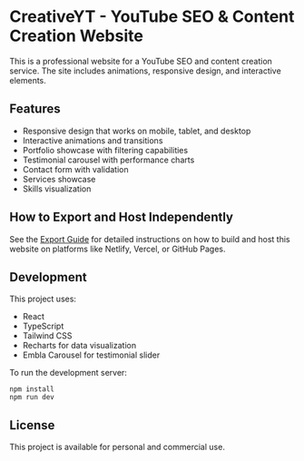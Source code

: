 
# CreativeYT - YouTube SEO & Content Creation Website

This is a professional website for a YouTube SEO and content creation service. The site includes animations, responsive design, and interactive elements.

## Features

- Responsive design that works on mobile, tablet, and desktop
- Interactive animations and transitions
- Portfolio showcase with filtering capabilities
- Testimonial carousel with performance charts
- Contact form with validation
- Services showcase
- Skills visualization

## How to Export and Host Independently

See the [Export Guide](./export-guide.md) for detailed instructions on how to build and host this website on platforms like Netlify, Vercel, or GitHub Pages.

## Development

This project uses:
- React 
- TypeScript
- Tailwind CSS
- Recharts for data visualization
- Embla Carousel for testimonial slider

To run the development server:
```
npm install
npm run dev
```

## License

This project is available for personal and commercial use.
